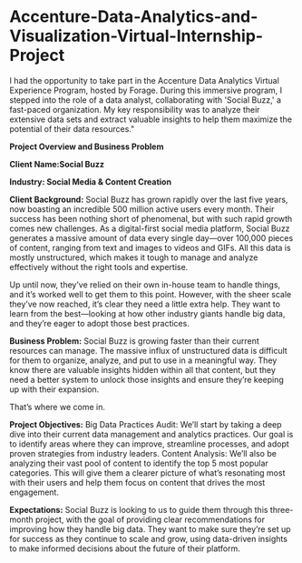 # Accenture-Data-Analytics-and-Visualization-Virtual-Internship-Project

I had the opportunity to take part in the Accenture Data Analytics Virtual Experience Program, hosted by Forage. During this immersive program, 
I stepped into the role of a data analyst, collaborating with 'Social Buzz,' a fast-paced organization.
My key responsibility was to analyze their extensive data sets and extract valuable insights to help them maximize the potential of their data resources."

**Project Overview and Business Problem**

**Client Name:Social Buzz**

**Industry: Social Media & Content Creation**

**Client Background:**
Social Buzz has grown rapidly over the last five years, now boasting an incredible 500 million active users every month. Their success has been nothing short of phenomenal, but with such rapid growth comes new challenges. As a digital-first social media platform, Social Buzz generates a massive amount of data every single day—over 100,000 pieces of content, ranging from text and images to videos and GIFs. All this data is mostly unstructured, which makes it tough to manage and analyze effectively without the right tools and expertise.

Up until now, they’ve relied on their own in-house team to handle things, and it’s worked well to get them to this point. However, with the sheer scale they’ve now reached, it’s clear they need a little extra help. They want to learn from the best—looking at how other industry giants handle big data, and they’re eager to adopt those best practices.

**Business Problem:**
Social Buzz is growing faster than their current resources can manage. The massive influx of unstructured data is difficult for them to organize, analyze, and put to use in a meaningful way. They know there are valuable insights hidden within all that content, but they need a better system to unlock those insights and ensure they’re keeping up with their expansion.

That’s where we come in.

**Project Objectives:**
Big Data Practices Audit: We’ll start by taking a deep dive into their current data management and analytics practices. Our goal is to identify areas where they can improve, streamline processes, and adopt proven strategies from industry leaders.
Content Analysis: We’ll also be analyzing their vast pool of content to identify the top 5 most popular categories. This will give them a clearer picture of what’s resonating most with their users and help them focus on content that drives the most engagement.

**Expectations:**
Social Buzz is looking to us to guide them through this three-month project, with the goal of providing clear recommendations for improving how they handle big data. They want to make sure they’re set up for success as they continue to scale and grow, using data-driven insights to make informed decisions about the future of their platform.
